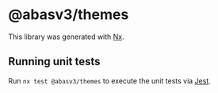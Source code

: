 # @abasv3/themes

This library was generated with [Nx](https://nx.dev).

## Running unit tests

Run `nx test @abasv3/themes` to execute the unit tests via [Jest](https://jestjs.io).
